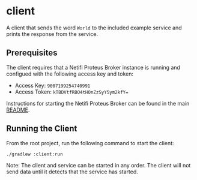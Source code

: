 # client
A client that sends the word `World` to the included example service and prints the response from the service.

## Prerequisites
The client requires that a Netifi Proteus Broker instance is running and configued with the following access key and token:

* Access Key: `9007199254740991`
* Access Token: `kTBDVtfRBO4tHOnZzSyY5ym2kfY=`

Instructions for starting the Netifi Proteus Broker can be found in the main [README](../README.md).

## Running the Client
From the root project, run the following command to start the client:

    ./gradlew :client:run
    
Note: The client and service can be started in any order. The client will not send data until it detects that the service has started.

